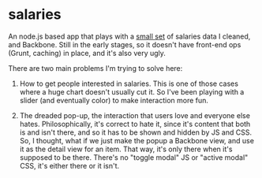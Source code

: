 salaries
========

An node.js based app that plays with a [small set](http://www.roberthalf.com/creativegroup/marketing-salaries) of salaries data I cleaned, and Backbone. Still in the early stages, so it doesn't have front-end ops (Grunt, caching) in place, and it's also very ugly.

There are two main problems I'm trying to solve here:

1) How to get people interested in salaries. This is one of those cases where a huge chart doesn't usually cut it. So I've been playing with a slider (and eventually color) to make interaction more fun.

2) The dreaded pop-up, the interaction that users love and everyone else hates. Philosophically, it's correct to hate it, since it's content that both is and isn't there, and so it has to be shown and hidden by JS and CSS. So, I thought, what if we just make the popup a Backbone view, and use it as the detail view for an item. That way, it's only there when it's supposed to be there. There's no "toggle modal" JS or "active modal" CSS, it's either there or it isn't.

